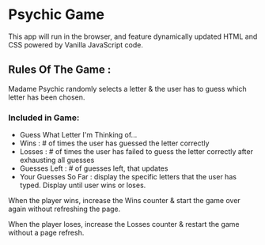 # Psychic Game

This app will run in the browser, and feature dynamically updated HTML and CSS powered by Vanilla JavaScript code.

## Rules Of The Game :

Madame Psychic randomly selects a letter & the user has to guess which letter has been chosen.

### Included in Game:

  - Guess What Letter I'm Thinking of...
  - Wins : # of times the user has guessed the letter correctly
  - Losses : # of times the user has failed to guess the letter correctly after exhausting all guesses
  - Guesses Left : # of guesses left, that updates
  - Your Guesses So Far : display the specific letters that the user has typed. Display until user wins or loses.

When the player wins, increase the Wins counter & start the game over again without refreshing the page.

When the player loses, increase the Losses counter & restart the game without a page refresh. 

